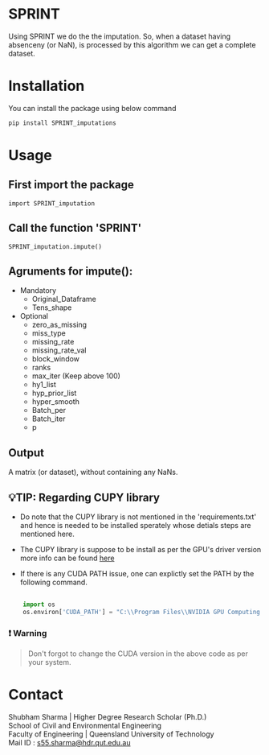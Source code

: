 # SPRINT

Using SPRINT we do the the imputation. So, when a dataset having absenceny (or NaN), is processed by this algorithm we can get a complete dataset. 


# Installation

You can install the package using below command 


```bash
pip install SPRINT_imputations

```

# Usage 

## First import the package 

```{python}
import SPRINT_imputation
```
## Call the function 'SPRINT'

```{python}
SPRINT_imputation.impute()
```
## Agruments for impute():

- Mandatory
    - Original_Dataframe
    - Tens_shape
- Optional
    - zero_as_missing
    - miss_type
    - missing_rate
    - missing_rate_val
    - block_window
    - ranks
    - max_iter (Keep above 100)
    - hy1_list
    - hyp_prior_list
    - hyper_smooth
    - Batch_per 
    - Batch_iter
    - p

## Output
A matrix (or dataset), without containing any NaNs. 

## :bulb:TIP: Regarding CUPY library 

- Do note that the CUPY library is not mentioned in the 'requirements.txt' and hence is needed to be installed sperately whose detials steps are mentioned here.

- The CUPY library is suppose to be install as per the GPU's driver version more info can be found [here](https://docs.cupy.dev/en/stable/install.html)
    
- If  there is any CUDA PATH issue, one can explictly set the PATH by the following command.
```python
    
    import os 
    os.environ['CUDA_PATH'] = "C:\\Program Files\\NVIDIA GPU Computing Toolkit\\CUDA\\v11.7"
```
### :heavy_exclamation_mark: Warning
> Don't forgot to change the CUDA version in the above code as per your system.

# Contact

Shubham Sharma | Higher Degree Research Scholar (Ph.D.)\
School of Civil and Environmental Engineering\
Faculty of Engineering | Queensland University of Technology\
Mail ID : s55.sharma@hdr.qut.edu.au
